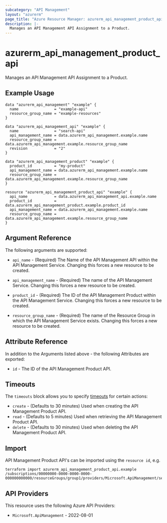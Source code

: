 ```yaml
---
subcategory: "API Management"
layout: "azurerm"
page_title: "Azure Resource Manager: azurerm_api_management_product_api"
description: |-
  Manages an API Management API Assignment to a Product.
---
```


# azurerm_api_management_product_api

Manages an API Management API Assignment to a Product.

## Example Usage

```hcl
data "azurerm_api_management" "example" {
  name                = "example-api"
  resource_group_name = "example-resources"
}

data "azurerm_api_management_api" "example" {
  name                = "search-api"
  api_management_name = data.azurerm_api_management.example.name
  resource_group_name = data.azurerm_api_management.example.resource_group_name
  revision            = "2"
}

data "azurerm_api_management_product" "example" {
  product_id          = "my-product"
  api_management_name = data.azurerm_api_management.example.name
  resource_group_name = data.azurerm_api_management.example.resource_group_name
}

resource "azurerm_api_management_product_api" "example" {
  api_name            = data.azurerm_api_management_api.example.name
  product_id          = data.azurerm_api_management_product.example.product_id
  api_management_name = data.azurerm_api_management.example.name
  resource_group_name = data.azurerm_api_management.example.resource_group_name
}
```

## Argument Reference

The following arguments are supported:

* `api_name` - (Required) The Name of the API Management API within the API Management Service. Changing this forces a new resource to be created.

* `api_management_name` - (Required) The name of the API Management Service. Changing this forces a new resource to be created.

* `product_id` - (Required) The ID of the API Management Product within the API Management Service. Changing this forces a new resource to be created.

* `resource_group_name` - (Required) The name of the Resource Group in which the API Management Service exists. Changing this forces a new resource to be created.

## Attribute Reference

In addition to the Arguments listed above - the following Attributes are exported:

* `id` - The ID of the API Management Product API.

## Timeouts

The `timeouts` block allows you to specify [timeouts](https://developer.hashicorp.com/terraform/language/resources/configure#define-operation-timeouts) for certain actions:

* `create` - (Defaults to 30 minutes) Used when creating the API Management Product API.
* `read` - (Defaults to 5 minutes) Used when retrieving the API Management Product API.
* `delete` - (Defaults to 30 minutes) Used when deleting the API Management Product API.

## Import

API Management Product API's can be imported using the `resource id`, e.g.

```shell
terraform import azurerm_api_management_product_api.example /subscriptions/00000000-0000-0000-0000-000000000000/resourceGroups/group1/providers/Microsoft.ApiManagement/service/service1/products/exampleId/apis/apiId
```

## API Providers
<!-- This section is generated, changes will be overwritten -->
This resource uses the following Azure API Providers:

* `Microsoft.ApiManagement` - 2022-08-01
